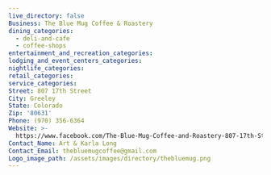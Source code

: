 ```yaml
---
live_directory: false
Business: The Blue Mug Coffee & Roastery
dining_categories:
  - deli-and-cafe
  - coffee-shops
entertainment_and_recreation_categories:
lodging_and_event_centers_categories:
nightlife_categories:
retail_categories:
service_categories:
Street: 807 17th Street
City: Greeley
State: Colorado
Zip: '80631'
Phone: (970) 356-6364
Website: >-
  https://www.facebook.com/The-Blue-Mug-Coffee-and-Roastery-807-17th-Street-Greeley-270784328966/?fref=ts
Contact_Name: Art & Karla Long
Contact_Email: thebluemugcoffee@gmail.com
Logo_image_path: /assets/images/directory/thebluemug.png
---
```


